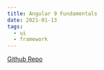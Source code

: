 ```yaml
---
title: Angular 9 Fundamentals
date: 2021-01-13
tags:
  - ui
  - framework
---
```


[Github Repo](https://github.com/kaltepeter/angular9-fundamentals-workshop)
